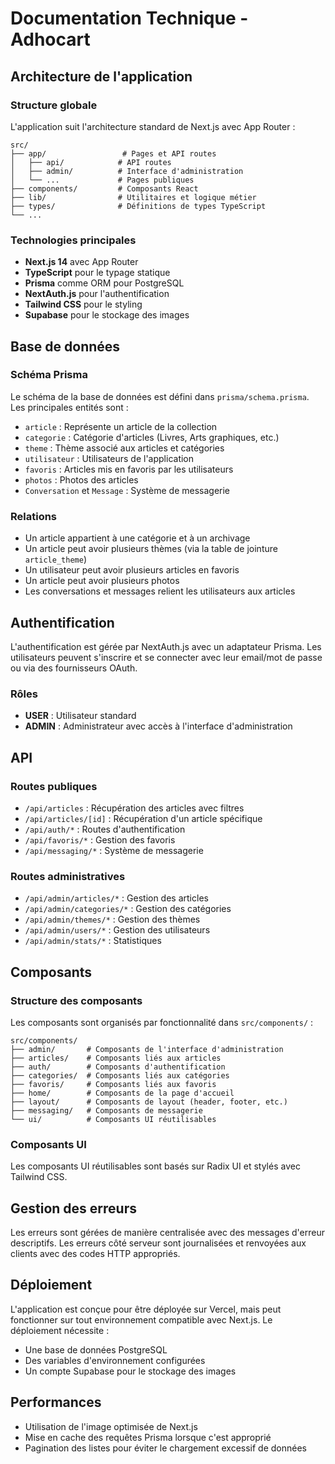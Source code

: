 # Documentation Technique - Adhocart

## Architecture de l'application

### Structure globale

L'application suit l'architecture standard de Next.js avec App Router :

```
src/
├── app/                 # Pages et API routes
│   ├── api/            # API routes
│   ├── admin/          # Interface d'administration
│   └── ...             # Pages publiques
├── components/         # Composants React
├── lib/                # Utilitaires et logique métier
├── types/              # Définitions de types TypeScript
└── ...
```

### Technologies principales

- **Next.js 14** avec App Router
- **TypeScript** pour le typage statique
- **Prisma** comme ORM pour PostgreSQL
- **NextAuth.js** pour l'authentification
- **Tailwind CSS** pour le styling
- **Supabase** pour le stockage des images

## Base de données

### Schéma Prisma

Le schéma de la base de données est défini dans `prisma/schema.prisma`. Les principales entités sont :

- `article` : Représente un article de la collection
- `categorie` : Catégorie d'articles (Livres, Arts graphiques, etc.)
- `theme` : Thème associé aux articles et catégories
- `utilisateur` : Utilisateurs de l'application
- `favoris` : Articles mis en favoris par les utilisateurs
- `photos` : Photos des articles
- `Conversation` et `Message` : Système de messagerie

### Relations

- Un article appartient à une catégorie et à un archivage
- Un article peut avoir plusieurs thèmes (via la table de jointure `article_theme`)
- Un utilisateur peut avoir plusieurs articles en favoris
- Un article peut avoir plusieurs photos
- Les conversations et messages relient les utilisateurs aux articles

## Authentification

L'authentification est gérée par NextAuth.js avec un adaptateur Prisma. Les utilisateurs peuvent s'inscrire et se connecter avec leur email/mot de passe ou via des fournisseurs OAuth.

### Rôles

- **USER** : Utilisateur standard
- **ADMIN** : Administrateur avec accès à l'interface d'administration

## API

### Routes publiques

- `/api/articles` : Récupération des articles avec filtres
- `/api/articles/[id]` : Récupération d'un article spécifique
- `/api/auth/*` : Routes d'authentification
- `/api/favoris/*` : Gestion des favoris
- `/api/messaging/*` : Système de messagerie

### Routes administratives

- `/api/admin/articles/*` : Gestion des articles
- `/api/admin/categories/*` : Gestion des catégories
- `/api/admin/themes/*` : Gestion des thèmes
- `/api/admin/users/*` : Gestion des utilisateurs
- `/api/admin/stats/*` : Statistiques

## Composants

### Structure des composants

Les composants sont organisés par fonctionnalité dans `src/components/` :

```
src/components/
├── admin/       # Composants de l'interface d'administration
├── articles/    # Composants liés aux articles
├── auth/        # Composants d'authentification
├── categories/  # Composants liés aux catégories
├── favoris/     # Composants liés aux favoris
├── home/        # Composants de la page d'accueil
├── layout/      # Composants de layout (header, footer, etc.)
├── messaging/   # Composants de messagerie
└── ui/          # Composants UI réutilisables
```

### Composants UI

Les composants UI réutilisables sont basés sur Radix UI et stylés avec Tailwind CSS.

## Gestion des erreurs

Les erreurs sont gérées de manière centralisée avec des messages d'erreur descriptifs. Les erreurs côté serveur sont journalisées et renvoyées aux clients avec des codes HTTP appropriés.

## Déploiement

L'application est conçue pour être déployée sur Vercel, mais peut fonctionner sur tout environnement compatible avec Next.js. Le déploiement nécessite :

- Une base de données PostgreSQL
- Des variables d'environnement configurées
- Un compte Supabase pour le stockage des images

## Performances

- Utilisation de l'image optimisée de Next.js
- Mise en cache des requêtes Prisma lorsque c'est approprié
- Pagination des listes pour éviter le chargement excessif de données